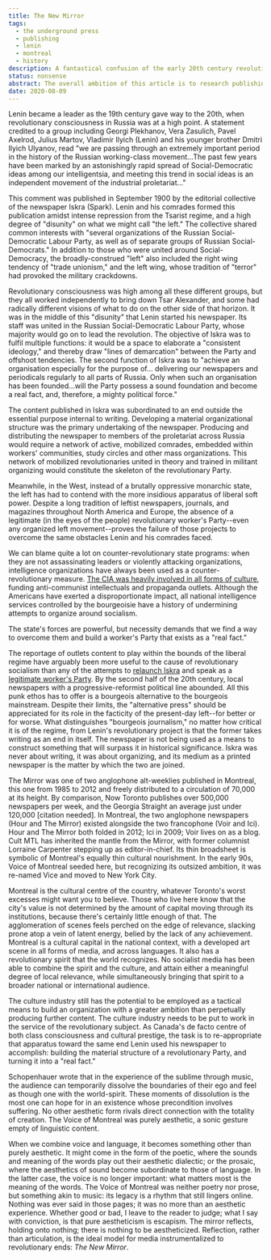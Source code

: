 ```yaml
---
title: The New Mirror
tags:
  - the underground press
  - publishing
  - lenin
  - montreal
  - history
description: A fantastical confusion of the early 20th century revolutionary press, and the late 20th century alternative press.
status: nonsense
abstract: The overall ambition of this article is to research publishing practises in relation to revolutionary communist movements. But as well, in the Chinese context, print media has an inextricable connection to study groups, which are themselves a structural element in Maoist theory. The conceit of the article was originally meant to draw an ironic parallel between these revolutionary newsprint activities, and the underground press that emerged out of the counterculture of the 60s, becoming the corporatized alt weekly that I remember from my millenial adolescence. As it stands, this article is quite bad.
date: 2020-08-09
---
```


Lenin became a leader as the 19th century gave way to the 20th, when revolutionary consciousness in Russia was at a high point. A statement credited to a group including Georgi Plekhanov, Vera Zasulich, Pavel Axelrod, Julius Martov, Vladimir Ilyich (Lenin) and his younger brother Dmitri Ilyich Ulyanov, read "we are passing through an extremely important period in the history of the Russian working-class movement...The past few years have been marked by an astonishingly rapid spread of Social-Democratic ideas among our intelligentsia, and meeting this trend in social ideas is an independent movement of the industrial proletariat..."

This comment was published in September 1900 by the editorial collective of the newspaper Iskra (Spark). Lenin and his comrades formed this publication amidst intense repression from the Tsarist regime, and a high degree of "disunity" on what we might call "the left." The collective shared common interests with "several organizations of the Russian Social-Democratic Labour Party, as well as of separate groups of Russian Social-Democrats." In addition to those who were united around Social-Democracy, the broadly-construed "left" also included the right wing tendency of "trade unionism," and the left wing, whose tradition of "terror" had provoked the military crackdowns.

Revolutionary consciousness was high among all these different groups, but they all worked independently to bring down Tsar Alexander, and some had radically different visions of what to do on the other side of that horizon. It was in the middle of this "disunity" that Lenin started his newspaper. Its staff was united in the Russian Social-Democratic Labour Party, whose majority would go on to lead the revolution. The objective of Iskra was to fulfil multiple functions: it would be a space to elaborate a "consistent ideology," and thereby draw "lines of demarcation" between the Party and offshoot tendencies. The second function of Iskra was to "achieve an organisation especially for the purpose of... delivering our newspapers and periodicals regularly to all parts of Russia. Only when such an organisation has been founded...will the Party possess a sound foundation and become a real fact, and, therefore, a mighty political force."

The content published in Iskra was subordinated to an end outside the essential purpose internal to writing. Developing a material organizational structure was the primary undertaking of the newspaper. Producing and distributing the newspaper to members of the proletariat across Russia would require a network of active, mobilized comrades, embedded within workers' communities, study circles and other mass organizations. This network of mobilized revolutionaries united in theory and trained in militant organizing would constitute the skeleton of the revolutionary Party.

Meanwhile, in the West, instead of a brutally oppressive monarchic state, the left has had to contend with the more insidious apparatus of liberal soft power. Despite a long tradition of leftist newspapers, journals, and magazines throughout North America and Europe, the absence of a legitimate (in the eyes of the people) revolutionary worker's Party--even any organized left movement--proves the failure of those projects to overcome the same obstacles Lenin and his comrades faced.

We can blame quite a lot on counter-revolutionary state programs: when they are not assassinating leaders or violently attacking organizations, intelligence organizations have always been used as a counter-revolutionary measure. <a href="https://warwick.ac.uk/fac/soc/pais/people/aldrich/vigilant/ciacultcw.pdf">The CIA was heavily involved in all forms of culture</a>, funding anti-communist intellectuals and propaganda outlets. Although the Americans have exerted a disproportionate impact, all national intelligence services controlled by the bourgeoisie have a history of undermining attempts to organize around socialism.

The state's forces are powerful, but necessity demands that we find a way to overcome them and build a worker's Party that exists as a "real fact."

The reportage of outlets content to play within the bounds of the liberal regime have arguably been more useful to the cause of revolutionary socialism than any of the attempts to <a href="https://www.iskra-pcr-rcp.ca/">relaunch Iskra</a> and speak as a <a href="https://revcom.us/">legitimate worker's Party</a>. By the second half of the 20th century, local newspapers with a progressive-reformist political line abounded. All this punk ethos has to offer is a bourgeois alternative to the bourgeois mainstream. Despite their limits, the "alternative press" should be appreciated for its role in the facticity of the present-day left--for better or for worse. What distinguishes "bourgeois journalism," no matter how critical it is of the regime, from Lenin's revolutionary project is that the former takes writing as an end in itself. The newspaper is not being used as a means to construct something that will surpass it in historical significance. Iskra was never about writing, it was about organizing, and its medium as a printed newspaper is the matter by which the two are joined.

The Mirror was one of two anglophone alt-weeklies published in Montreal, this one from 1985 to 2012 and freely distributed to a circulation of 70,000 at its height. By comparison, Now Toronto publishes over 500,000 newspapers per week, and the Georgia Straight an average just under 120,000 [citation needed]. In Montreal, the two anglophone newspapers (Hour and The Mirror) existed alongside the two francophone (Voir and Ici). Hour and The Mirror both folded in 2012; Ici in 2009; Voir lives on as a blog. Cult MTL has inherited the mantle from the Mirror, with former columnist Lorraine Carpenter stepping up as editor-in-chief. Its thin broadsheet is symbolic of Montreal's equally thin cultural nourishment. In the early 90s, Voice of Montreal seeded here, but recognizing its outsized ambition, it was re-named Vice and moved to New York City.

Montreal is the cultural centre of the country, whatever Toronto's worst excesses might want you to believe. Those who live here know that the city's value is not determined by the amount of capital moving through its institutions, because there's certainly little enough of that. The agglomeration of scenes feels perched on the edge of relevance, slacking prone atop a vein of latent energy, belied by the lack of any achievement. Montreal is a cultural capital in the national context, with a developed art scene in all forms of media, and across languages. It also has a revolutionary spirit that the world recognizes. No socialist media has been able to combine the spirit and the culture, and attain either a meaningful degree of local relevance, while simultaneously bringing that spirit to a broader national or international audience.

The culture industry still has the potential to be employed as a tactical means to build an organization with a greater ambition than perpetually producing further content. The culture industry needs to be put to work in the service of the revolutionary subject. As Canada's de facto centre of both class consciousness and cultural prestige, the task is to re-appropriate that apparatus toward the same end Lenin used his newspaper to accomplish: building the material structure of a revolutionary Party, and turning it into a "real fact."

Schopenhauer wrote that in the experience of the sublime through music, the audience can temporarily dissolve the boundaries of their ego and feel as though one with the world-spirit. These moments of dissolution is the most one can hope for in an existence whose precondition involves suffering. No other aesthetic form rivals direct connection with the totality of creation. The Voice of Montreal was purely aesthetic, a sonic gesture empty of linguistic content.

When we combine voice and language, it becomes something other than purely aesthetic. It might come in the form of the poetic, where the sounds and meaning of the words play out their aesthetic dialectic; or the prosaic, where the aesthetics of sound become subordinate to those of language. In the latter case, the voice is no longer important: what matters most is the meaning of the words. The Voice of Montreal was neither poetry nor prose, but something akin to music: its legacy is a rhythm that still lingers online. Nothing was ever said in those pages; it was no more than an aesthetic experience. Whether good or bad, I leave to the reader to judge; what I say with conviction, is that pure aestheticism is escapism. The mirror reflects, holding onto nothing; there is nothing to be aestheticized. Reflection, rather than articulation, is the ideal model for media instrumentalized to revolutionary ends: <i>The New Mirror</i>.
